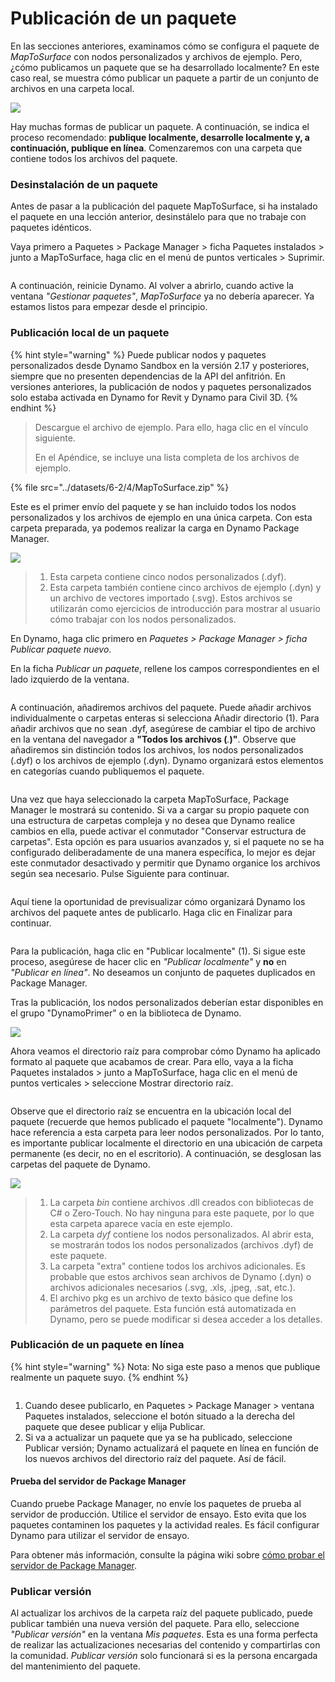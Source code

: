 # Publicación de un paquete

En las secciones anteriores, examinamos cómo se configura el paquete de _MapToSurface_ con nodos personalizados y archivos de ejemplo. Pero, ¿cómo publicamos un paquete que se ha desarrollado localmente? En este caso real, se muestra cómo publicar un paquete a partir de un conjunto de archivos en una carpeta local.

![](<../images/6-2/3/develop package - custom nodes 01 (1) (1).jpg>)

Hay muchas formas de publicar un paquete. A continuación, se indica el proceso recomendado: **publique localmente, desarrolle localmente y, a continuación, publique en línea**. Comenzaremos con una carpeta que contiene todos los archivos del paquete.

### Desinstalación de un paquete

Antes de pasar a la publicación del paquete MapToSurface, si ha instalado el paquete en una lección anterior, desinstálelo para que no trabaje con paquetes idénticos.

Vaya primero a Paquetes > Package Manager > ficha Paquetes instalados > junto a MapToSurface, haga clic en el menú de puntos verticales > Suprimir.

<figure><img src="../../.gitbook/assets/delete-map-to-surface.png" alt=""><figcaption></figcaption></figure>

A continuación, reinicie Dynamo. Al volver a abrirlo, cuando active la ventana _"Gestionar paquetes"_, _MapToSurface_ ya no debería aparecer. Ya estamos listos para empezar desde el principio.

### Publicación local de un paquete

{% hint style="warning" %} Puede publicar nodos y paquetes personalizados desde Dynamo Sandbox en la versión 2.17 y posteriores, siempre que no presenten dependencias de la API del anfitrión. En versiones anteriores, la publicación de nodos y paquetes personalizados solo estaba activada en Dynamo for Revit y Dynamo para Civil 3D. {% endhint %}

> Descargue el archivo de ejemplo. Para ello, haga clic en el vínculo siguiente.
>
> En el Apéndice, se incluye una lista completa de los archivos de ejemplo.

{% file src="../datasets/6-2/4/MapToSurface.zip" %}

Este es el primer envío del paquete y se han incluido todos los nodos personalizados y los archivos de ejemplo en una única carpeta. Con esta carpeta preparada, ya podemos realizar la carga en Dynamo Package Manager.

![](../images/6-2/4/publishapackage-publishlocally01.jpg)

> 1. Esta carpeta contiene cinco nodos personalizados (.dyf).
> 2. Esta carpeta también contiene cinco archivos de ejemplo (.dyn) y un archivo de vectores importado (.svg). Estos archivos se utilizarán como ejercicios de introducción para mostrar al usuario cómo trabajar con los nodos personalizados.

En Dynamo, haga clic primero en _Paquetes > Package Manager > ficha Publicar paquete nuevo_.

En la ficha _Publicar un paquete_, rellene los campos correspondientes en el lado izquierdo de la ventana.

<figure><img src="../../.gitbook/assets/package-details.png" alt=""><figcaption></figcaption></figure>

A continuación, añadiremos archivos del paquete. Puede añadir archivos individualmente o carpetas enteras si selecciona Añadir directorio (1). Para añadir archivos que no sean .dyf, asegúrese de cambiar el tipo de archivo en la ventana del navegador a **"Todos los archivos (**_._**)"**. Observe que añadiremos sin distinción todos los archivos, los nodos personalizados (.dyf) o los archivos de ejemplo (.dyn). Dynamo organizará estos elementos en categorías cuando publiquemos el paquete.

<figure><img src="../../.gitbook/assets/map-to-surface-contents.png" alt=""><figcaption></figcaption></figure>

Una vez que haya seleccionado la carpeta MapToSurface, Package Manager le mostrará su contenido. Si va a cargar su propio paquete con una estructura de carpetas compleja y no desea que Dynamo realice cambios en ella, puede activar el conmutador "Conservar estructura de carpetas". Esta opción es para usuarios avanzados y, si el paquete no se ha configurado deliberadamente de una manera específica, lo mejor es dejar este conmutador desactivado y permitir que Dynamo organice los archivos según sea necesario. Pulse Siguiente para continuar.

<figure><img src="../../.gitbook/assets/map-to-surface-contents-preview.png" alt=""><figcaption></figcaption></figure>

Aquí tiene la oportunidad de previsualizar cómo organizará Dynamo los archivos del paquete antes de publicarlo. Haga clic en Finalizar para continuar.

<figure><img src="../../.gitbook/assets/publish-locally.png" alt=""><figcaption></figcaption></figure>

Para la publicación, haga clic en "Publicar localmente" (1). Si sigue este proceso, asegúrese de hacer clic en _"Publicar localmente"_ y **no** en _"Publicar en línea"_. No deseamos un conjunto de paquetes duplicados en Package Manager.

Tras la publicación, los nodos personalizados deberían estar disponibles en el grupo "DynamoPrimer" o en la biblioteca de Dynamo.

![](<../images/6-2/3/develop package - install package 02 (1) (1).jpg>)

Ahora veamos el directorio raíz para comprobar cómo Dynamo ha aplicado formato al paquete que acabamos de crear. Para ello, vaya a la ficha Paquetes instalados > junto a MapToSurface, haga clic en el menú de puntos verticales > seleccione Mostrar directorio raíz.

<figure><img src="../../.gitbook/assets/show-root-directory.png" alt=""><figcaption></figcaption></figure>

Observe que el directorio raíz se encuentra en la ubicación local del paquete (recuerde que hemos publicado el paquete "localmente"). Dynamo hace referencia a esta carpeta para leer nodos personalizados. Por lo tanto, es importante publicar localmente el directorio en una ubicación de carpeta permanente (es decir, no en el escritorio). A continuación, se desglosan las carpetas del paquete de Dynamo.

![](../images/6-2/4/publishapackage-publishlocally06.jpg)

> 1. La carpeta _bin_ contiene archivos .dll creados con bibliotecas de C# o Zero-Touch. No hay ninguna para este paquete, por lo que esta carpeta aparece vacía en este ejemplo.
> 2. La carpeta _dyf_ contiene los nodos personalizados. Al abrir esta, se mostrarán todos los nodos personalizados (archivos .dyf) de este paquete.
> 3. La carpeta "extra" contiene todos los archivos adicionales. Es probable que estos archivos sean archivos de Dynamo (.dyn) o archivos adicionales necesarios (.svg, .xls, .jpeg, .sat, etc.).
> 4. El archivo pkg es un archivo de texto básico que define los parámetros del paquete. Esta función está automatizada en Dynamo, pero se puede modificar si desea acceder a los detalles.

### Publicación de un paquete en línea

{% hint style="warning" %} Nota: No siga este paso a menos que publique realmente un paquete suyo. {% endhint %}

<figure><img src="../../.gitbook/assets/publish-version.png" alt=""><figcaption></figcaption></figure>

1. Cuando desee publicarlo, en Paquetes > Package Manager > ventana Paquetes instalados, seleccione el botón situado a la derecha del paquete que desee publicar y elija Publicar.
2. Si va a actualizar un paquete que ya se ha publicado, seleccione Publicar versión; Dynamo actualizará el paquete en línea en función de los nuevos archivos del directorio raíz del paquete. Así de fácil.

#### Prueba del servidor de Package Manager
Cuando pruebe Package Manager, no envíe los paquetes de prueba al servidor de producción. Utilice el servidor de ensayo. Esto evita que los paquetes contaminen los paquetes y la actividad reales. Es fácil configurar Dynamo para utilizar el servidor de ensayo. 

Para obtener más información, consulte la página wiki sobre [cómo probar el servidor de Package Manager](https://github.com/DynamoDS/Dynamo/wiki/Testing-the-Package-Manager-Server).

### Publicar versión

Al actualizar los archivos de la carpeta raíz del paquete publicado, puede publicar también una nueva versión del paquete. Para ello, seleccione _"Publicar versión"_ en la ventana _Mis paquetes_. Esta es una forma perfecta de realizar las actualizaciones necesarias del contenido y compartirlas con la comunidad. _Publicar versión_ solo funcionará si es la persona encargada del mantenimiento del paquete.
